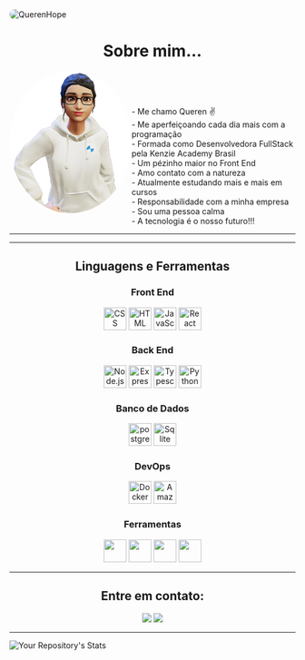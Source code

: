 
<img align="center" alt="QuerenHope" height="190" style="width: 100vmax;border-radius: 25px; " src="header.gif">


<div style="margin-top: 2rem;" >
<h1 align="center" >Sobre mim...</h1>
</div>

<img align="left" alt="QuerenHope" height="250" style="border-radius:100%; display:flex; " src="avatar.png">






<div style="display:flex; margin-top: 5rem;">
- Me chamo Queren ✌ <br>
- Me aperfeiçoando cada dia mais com a programação <br>
- Formada como Desenvolvedora FullStack pela Kenzie Academy Brasil <br>
- Um pézinho maior no Front End <br>
- Amo contato com a natureza  <br>
- Atualmente estudando mais e mais em cursos <br>
- Responsabilidade com a minha empresa <br>
- Sou uma pessoa calma <br>
- A tecnologia é o nosso futuro!!! <br>

  
</div>
  
***************
***************



<h2 align="center">Linguagens e Ferramentas</h2>
  <h3 align="center">Front End</h3>
  <p align="center">
    <img height="40" width="40" title="CSS" src="https://cdn.simpleicons.org/css3/1C6B94" /> 
    <img height="40" width="40" title="HTML" src="https://cdn.simpleicons.org/html5/1C6B94"/> 
    <img height="40" width="40" title="JavaScript" src="https://cdn.simpleicons.org/javascript/1C6B94"/> 
    <img height="40" width="40" title="React" src="https://cdn.simpleicons.org/react/1C6B94"/> 
           
  </p>
  
  <h3 align="center">Back End</h3>
  <p align="center">
    <img height="40" width="40" title="Node.js" src="https://cdn.simpleicons.org/nodedotjs/1C6B94"/> 
    <img height="40" width="40" title="Express" src="https://cdn.simpleicons.org/express/1C6B94"/>
    <img height="40" width="40" title="Typescript" src="https://cdn.simpleicons.org/typescript/1C6B94"/>  
    <img height="40" width="40" title="Python" src="https://cdn.simpleicons.org/python/1C6B94"/>           
  </p>
  
  <h3 align="center">Banco de Dados</h3>
  <p align="center">
    <img height="40" width="40" title="postgresql" src="https://cdn.simpleicons.org/postgresql/1C6B94"/>
    <img height="40" width="40" title="Sqlite" src="https://cdn.simpleicons.org/sqlite/1C6B94"/>
  </p>
  
  <h3 align="center">DevOps</h3>
  <p align="center">
    <img height="40" width="40" title="Docker" src="https://cdn.simpleicons.org/docker/1C6B94"/>
    <img height="40" width="40" title="AmazonAWS" src="https://cdn.simpleicons.org/amazonaws/1C6B94"/>        
  </p>
  
  <h3 align="center">Ferramentas</h3>
  <p align="center">
    <img height="40" width="40" src="https://cdn.simpleicons.org/trello/1C6B94"/>
    <img height="40" width="40" src="https://cdn.simpleicons.org/visualstudio/1C6B94"/>    
    <img height="40" width="40" src="https://cdn.simpleicons.org/figma/1C6B94"/> 
    <img height="40" width="40" src="https://cdn.simpleicons.org/git/1C6B94"/> 
  </p>


***************
  
 

<h2 align="center">Entre em contato:</h2>
<p align="center">
<a href = "querenhope@hotmail.com"><img src="https://img.shields.io/badge/email-1C6B94?style=for-the-badge&logo=&logoColor=white" target=" _blank"></a>
<a href="https://www.linkedin.com/in/QuerenHope/" target="_blank"><img src="https://img.shields.io/badge/-LinkedIn-1C6B94?style=for-the-badge&logo=linkedin&logoColor=white" target="_blank"></a>
</p>


   
***************


![Your Repository's Stats](https://github-readme-stats.vercel.app/api?username=QuerenHope&show_icons=true)
